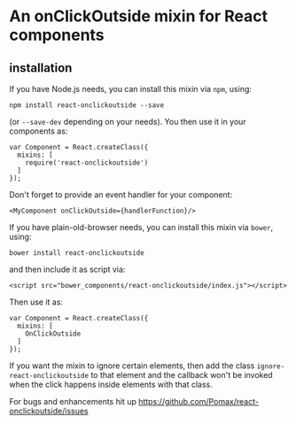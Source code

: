 # An onClickOutside mixin for React components

## installation

If you have Node.js needs, you can install this mixin via `npm`, using:

```
npm install react-onclickoutside --save
```

(or `--save-dev` depending on your needs). You then use it in your components as:

```
var Component = React.createClass({
  mixins: [
    require('react-onclickoutside')
  ]
});
```

Don't forget to provide an event handler for your component:

```
<MyComponent onClickOutside={handlerFunction}/>
```

If you have plain-old-browser needs, you can install this mixin via `bower`, using:

```
bower install react-onclickoutside
```

and then include it as script via:

```
<script src="bower_components/react-onclickoutside/index.js"></script>
```

Then use it as:

```
var Component = React.createClass({
  mixins: [
    OnClickOutside
  ]
});
```

If you want the mixin to ignore certain elements, then add the class
`ignore-react-onclickoutside` to that element and the callback won't be
invoked when the click happens inside elements with that class.

For bugs and enhancements hit up https://github.com/Pomax/react-onclickoutside/issues
